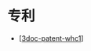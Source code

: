 # 专利

- [[3doc-patent-whc1]]

[//begin]: # "Autogenerated link references for markdown compatibility"
[3doc-patent-whc1]: 1984whc/3doc-patent-whc1.md "水变油专利"
[//end]: # "Autogenerated link references"